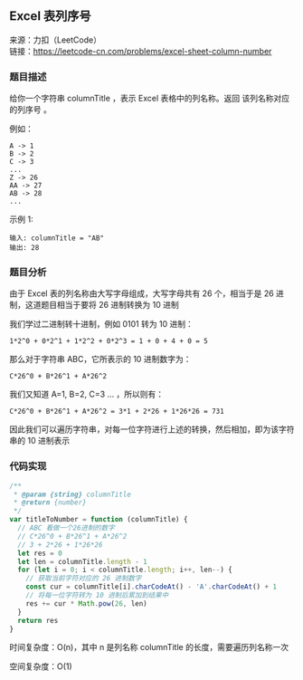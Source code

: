 ## Excel 表列序号

来源：力扣（LeetCode）  
链接：https://leetcode-cn.com/problems/excel-sheet-column-number

### 题目描述

给你一个字符串 columnTitle ，表示 Excel 表格中的列名称。返回 该列名称对应的列序号 。

例如：

```
A -> 1
B -> 2
C -> 3
...
Z -> 26
AA -> 27
AB -> 28
...
```

示例 1:

```
输入: columnTitle = "AB"
输出: 28
```

### 题目分析

由于 Excel 表的列名称由大写字母组成，大写字母共有 26 个，相当于是 26 进制，这道题目相当于要将 26 进制转换为 10 进制

我们学过二进制转十进制，例如 0101 转为 10 进制：

```
1*2^0 + 0*2^1 + 1*2^2 + 0*2^3 = 1 + 0 + 4 + 0 = 5
```

那么对于字符串 ABC，它所表示的 10 进制数字为：

```
C*26^0 + B*26^1 + A*26^2
```

我们又知道 A=1, B=2, C=3 ... ，所以则有：

```
C*26^0 + B*26^1 + A*26^2 = 3*1 + 2*26 + 1*26*26 = 731
```

因此我们可以遍历字符串，对每一位字符进行上述的转换，然后相加，即为该字符串的 10 进制表示

### 代码实现

```js
/**
 * @param {string} columnTitle
 * @return {number}
 */
var titleToNumber = function (columnTitle) {
  // ABC 看做一个26进制的数字
  // C*26^0 + B*26^1 + A*26^2
  // 3 + 2*26 + 1*26*26
  let res = 0
  let len = columnTitle.length - 1
  for (let i = 0; i < columnTitle.length; i++, len--) {
    // 获取当前字符对应的 26 进制数字
    const cur = columnTitle[i].charCodeAt() - 'A'.charCodeAt() + 1
    // 将每一位字符转为 10 进制后累加到结果中
    res += cur * Math.pow(26, len)
  }
  return res
}
```

时间复杂度：O(n)，其中 n 是列名称 columnTitle 的长度，需要遍历列名称一次

空间复杂度：O(1)
